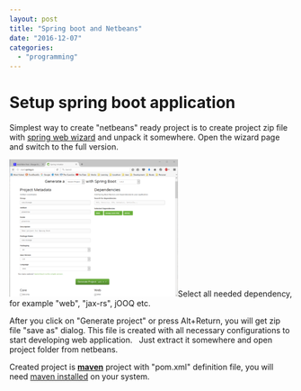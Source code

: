 ```yaml
---
layout: post
title: "Spring boot and Netbeans"
date: "2016-12-07"
categories: 
  - "programming"
---
```


# Setup spring boot application

Simplest way to create "netbeans" ready project is to create project zip file with [spring web wizard](http://start.spring.io) and unpack it somewhere. Open the wizard page and switch to the full version.

[![2016-12-07-22_04_31-spring-initializr](images/2016-12-07-22_04_31-Spring-Initializr-300x244.png)](http://bisaga.com/blog/wp-content/uploads/2016/12/2016-12-07-22_04_31-Spring-Initializr.png)Select all needed dependency, for example "web", "jax-rs", jOOQ etc.

After you click on "Generate project" or press Alt+Return, you will get zip file "save as" dialog. This file is created with all necessary configurations to start developing web application.   Just extract it somewhere and open project folder from netbeans.

Created project is [**maven**](http://bisaga.com/blog/programming/maven-installation/) project with "pom.xml" definition file, you will need [maven installed](http://bisaga.com/blog/programming/maven-installation/) on your system.
